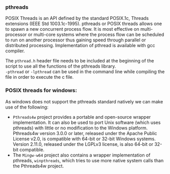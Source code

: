 ### pthreads
POSIX Threads is an API defined by the standard POSIX.1c, Threads extensions (IEEE Std 1003.1c-1995).
pthreads or POSIX threads allows one to spawn a new concurrent process flow. It is most effective on multi-processor or multi-core systems where the process flow can be scheduled to run on another processor thus gaining speed through parallel or distributed processing. Implementation of pthread is available with gcc compiler.

The `pthread.h` header file needs to be included at the beginning of the script to use all the functions of the pthreads library.  
`-pthread` or `-lpthread` can be used in the command line while compiling the file in order to execute the c file.

### POSIX threads for windows:
As windows does not support the pthreads standard natively we can make use of the following:
- `Pthreads4w` project provides a portable and open-source wrapper implementation. It can also be used to port Unix software (which uses pthreads) with little or no modification to the Windows platform. 
Pthreads4w version 3.0.0 or later, released under the Apache Public License v2.0, is compatible with 64-bit or 32-bit Windows systems. Version 2.11.0, released under the LGPLv3 license, is also 64-bit or 32-bit compatible.
- The `Mingw-w64` project also contains a wrapper implementation of pthreads, `winpthreads`, which tries to use more native system calls than the Pthreads4w project.


